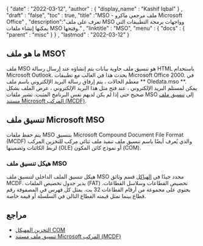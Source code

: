 {
  "date" : "2022-03-12",
  "author" : {
    "display_name" : "Kashif Iqbal"
} ,
  "draft" : "false",
  "toc" : true,
  "title" :"MSO - ملف مرجعي ماكرو Microsoft Office" ,
  "description":"تعرف على ملف MSO وواجهات برمجة التطبيقات التي يمكنها إنشاء ملفات MSO وفتحها." ,
  "linktitle" : "MSO",
  "menu" : {
    "docs" : {
      "parent" : "misc"
}
} ,
  "lastmod" : "2022-03-12"
}

## ما هو ملف MSO؟

ملف MSO هو تنسيق ملف حاوية بيانات يتم إنشاؤه عند إرسال رسالة HTML باستخدام Microsoft Outlook. يحدث هذا في الغالب مع تطبيقات Microsoft Office 2000. في معظم الحالات ، يتم إرفاق رسالة البريد الإلكتروني باسم ملف ** Oledata.mso **. يمكن لمستلم البريد الإلكتروني ، عند فتح مثل هذا البريد الإلكتروني ، عرض الملف بشكل صحيح حتى إذا لم يكن لديهم نفس البرنامج المثبت. تشير ملفات MSO إلى [تنسيق ملف مستند Microsoft المركب (MCDF)](https://learn.microsoft.com/en-us/openspecs/windows_protocols/ms-cfb/53989ce4-7b05-4f8d-829b-d08d6148375b).

## تنسيق ملف Microsoft MSO

يتم حفظ ملفات MSO بتنسيق Microsoft Compound Document File Format (MCDF) والذي يُعرف أيضًا باسم تنسيق ملف تنفيذ ملف ثنائي مركب للتخزين المركب لربط الكائنات وتضمينها (OLE) أو نموذج كائن المكون (COM).

### هيكل تنسيق ملف MSO

هيكل تنسيق الملف الداخلي لتنسيق ملف MSO محدد جيدًا في [الهياكل](https://learn.microsoft.com/en-us/openspecs/windows_protocols/ms-cfb/28488197-8193-49d7-84d8-dfd692418ccd ) قسم وثائق MCDF. يدير جدول تخصيص الملفات (FAT) تخصيص القطاعات وسلاسل القطاعات. يحتوي على مجموعة من أرقام القطاعات 32 بت. يمثل كل فهرس في المصفوفة رقم قطاع بينما تمثل قيمته القطاع التالي في السلسلة أو قيمة خاصة.

## مراجع

* [التخزين المهيكل COM](https://en.wikipedia.org/wiki/COM_Structured_Storage)
* [تنسيق ملف مستند Microsoft المركب (MCDF)](https://learn.microsoft.com/en-us/openspecs/windows_protocols/ms-cfb/53989ce4-7b05-4f8d-829b-d08d6148375b)

